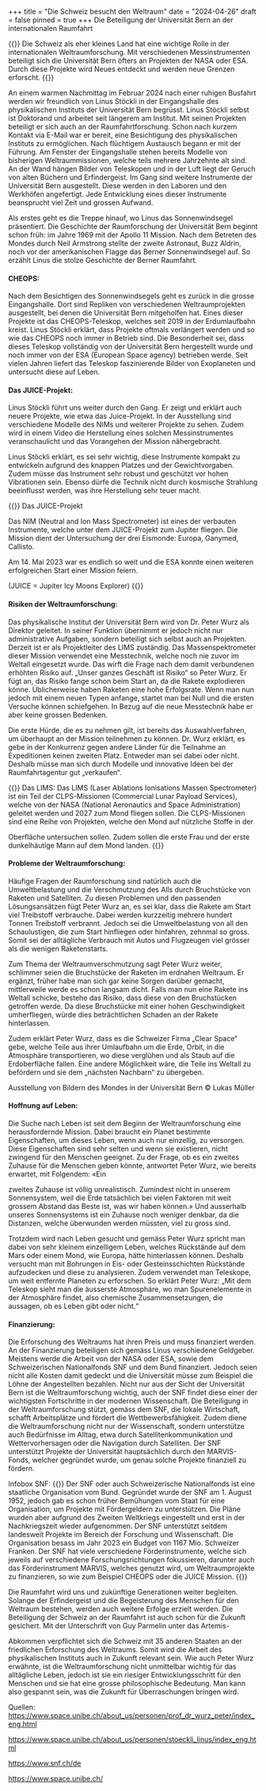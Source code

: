 +++
title = "Die Schweiz besucht den Weltraum"
date = "2024-04-26"
draft = false
pinned = true
+++
Die Beteiligung der Universität Bern an der internationalen Raumfahrt

{{<lead>}}
Die Schweiz als eher kleines Land hat eine wichtige Rolle in der internationalen Weltraumforschung. Mit verschiedenen Messinstrumenten beteiligt sich die Universität Bern öfters an Projekten der NASA oder ESA. Durch diese Projekte wird Neues entdeckt und werden neue Grenzen erforscht.
{{</lead>}}

An einem warmen Nachmittag im Februar 2024 nach einer ruhigen Busfahrt werden wir freundlich von Linus Stöckli in der Eingangshalle des physikalischen Instituts der Universität Bern begrüsst. Linus Stöckli selbst ist Doktorand und arbeitet seit längerem am Institut. Mit seinen Projekten beteiligt er sich auch an der Raumfahrtforschung. Schon nach kurzem Kontakt via E-Mail war er bereit, eine Besichtigung des physikalischen Instituts zu ermöglichen. Nach flüchtigem Austausch begann er mit der Führung. Am Fenster der Eingangshalle stehen bereits Modelle von bisherigen Weltraummissionen, welche teils mehrere Jahrzehnte alt sind. An der Wand hängen Bilder von Teleskopen und in der Luft liegt der Geruch von alten Büchern und Erfindergeist. Im Gang sind weitere Instrumente der Universität Bern ausgestellt. Diese werden in den Laboren und den Werkhöfen angefertigt. Jede Entwicklung eines dieser Instrumente beansprucht viel Zeit und grossen Aufwand.

Als erstes geht es die Treppe hinauf, wo Linus das Sonnenwindsegel präsentiert. Die Geschichte der Raumforschung der Universität Bern beginnt schon früh: im Jahre 1969 mit der Apollo 11 Mission. Nach dem Betreten des Mondes durch Neil Armstrong stellte der zweite Astronaut, Buzz Aldrin, noch vor der amerikanischen Flagge das Berner Sonnenwindsegel auf. So erzählt Linus die stolze Geschichte der Berner Raumfahrt.

#### CHEOPS:

Nach dem Besichtigen des Sonnenwindsegels geht es zurück in die grosse Eingangshalle. Dort sind Repliken von verschiedenen Weltraumprojekten ausgestellt, bei denen die Universität Bern mitgeholfen hat. Eines dieser Projekte ist das CHEOPS-Teleskop, welches seit 2019 in der Erdumlaufbahn kreist. Linus Stöckli erklärt, dass Projekte oftmals verlängert werden und so wie das CHEOPS noch immer in Betrieb sind. Die Besonderheit sei, dass dieses Teleskop vollständig von der Universität Bern hergestellt wurde und noch immer von der ESA (European Space agency) betrieben werde. Seit vielen Jahren liefert das Teleskop faszinierende Bilder von Exoplaneten und untersucht diese auf Leben.

#### Das JUICE-Projekt:

Linus Stöckli führt uns weiter durch den Gang. Er zeigt und erklärt auch neuere Projekte, wie etwa das Juice-Projekt. In der Ausstellung sind verschiedene Modelle des NIMs und weiterer Projekte zu sehen. Zudem wird in einem Video die Herstellung eines solchen Messinstrumentes veranschaulicht und das Vorangehen der Mission nähergebracht.

Linus Stöckli erklärt, es sei sehr wichtig, diese Instrumente kompakt zu entwickeln aufgrund des knappen Platzes und der Gewichtvorgaben. Zudem müsse das Instrument sehr robust und geschützt vor hohen Vibrationen sein. Ebenso dürfe die Technik nicht durch kosmische Strahlung beeinflusst werden, was ihre Herstellung sehr teuer macht.

{{<box>}}
Das JUICE-Projekt

Das NIM (Neutral and Ion Mass Spectrometer) ist eines der verbauten Instrumente, welche unter dem JUICE-Projekt zum Jupiter fliegen. Die Mission dient der Untersuchung der drei Eismonde: Europa, Ganymed, Callisto.

Am 14. Mai 2023 war es endlich so weit und die ESA konnte einen weiteren erfolgreichen Start einer Mission feiern.

(JUICE = Jupiter Icy Moons Explorer)
{{</box>}}

#### Risiken der Weltraumforschung:

Das physikalische Institut der Universität Bern wird von Dr. Peter Wurz als Direktor geleitet. In seiner Funktion übernimmt er jedoch nicht nur administrative Aufgaben, sondern beteiligt sich selbst auch an Projekten. Derzeit ist er als Projektleiter des LIMS zuständig. Das Massenspektrometer dieser Mission verwendet eine Messtechnik, welche noch nie zuvor im Weltall eingesetzt wurde. Das wirft die Frage nach dem damit verbundenen erhöhten Risiko auf. „Unser ganzes Geschäft ist Risiko“ so Peter Wurz. Er fügt an, das Risiko fange schon beim Start an, da die Rakete explodieren könne. Üblicherweise haben Raketen eine hohe Erfolgsrate. Wenn man nun jedoch mit einem neuen Typen anfange, startet man bei Null und die ersten Versuche können schiefgehen. In Bezug auf die neue Messtechnik habe er aber keine grossen Bedenken.

Die erste Hürde, die es zu nehmen gilt, ist bereits das Auswahlverfahren, um überhaupt an der Mission teilnehmen zu können. Dr. Wurz erklärt, es gebe in der Konkurrenz gegen andere Länder für die Teilnahme an Expeditionen keinen zweiten Platz. Entweder man sei dabei oder nicht. Deshalb müsse man sich durch Modelle und innovative Ideen bei der Raumfahrtagentur gut „verkaufen“.

{{<box>}}
Das LIMS:
Das LIMS (Laser Ablations Ionisations Massen Spectrometer) ist ein Teil der CLPS-Missionen (Commercial Lunar Payload Services), welche von der NASA (National Aeronautics and Space Administration) geleitet werden und 2027 zum Mond fliegen sollen. Die CLPS-Missionen sind eine Reihe von Projekten, welche den Mond auf nützliche Stoffe in der

Oberfläche untersuchen sollen. Zudem sollen die erste Frau und der erste dunkelhäutige Mann auf dem Mond landen.
{{</box>}}

#### Probleme der Weltraumforschung:

Häufige Fragen der Raumforschung sind natürlich auch die Umweltbelastung und die Verschmutzung des Alls durch Bruchstücke von Raketen und Satelliten. Zu diesen Problemen und den passenden Lösungsansätzen fügt Peter Wurz an, es sei klar, dass die Rakete am Start viel Treibstoff verbrauche. Dabei werden kurzzeitig mehrere hundert Tonnen Treibstoff verbrannt. Jedoch sei die Umweltbelastung von all den Schaulustigen, die zum Start hinfliegen oder hinfahren, zehnmal so gross. Somit sei der alltägliche Verbrauch mit Autos und Flugzeugen viel grösser als die wenigen Raketenstarts.

Zum Thema der Weltraumverschmutzung sagt Peter Wurz weiter, schlimmer seien die Bruchstücke der Raketen im erdnahen Weltraum. Er ergänzt, früher habe man sich gar keine Sorgen darüber gemacht, mittlerweile werde es schon langsam dicht. Falls man nun eine Rakete ins Weltall schicke, bestehe das Risiko, dass diese von den Bruchstücken getroffen werde. Da diese Bruchstücke mit einer hohen Geschwindigkeit umherfliegen, würde dies beträchtlichen Schaden an der Rakete hinterlassen.

Zudem erklärt Peter Wurz, dass es die Schweizer Firma „Clear Space“ gebe, welche Teile aus ihrer Umlaufbahn um die Erde, Orbit, in die Atmosphäre transportieren, wo diese verglühen und als Staub auf die Erdoberfläche fallen. Eine andere Möglichkeit wäre, die Teile ins Weltall zu befördern und sie dem „nächsten Nachbarn“ zu übergeben.

Ausstellung von Bildern des Mondes in der Universität Bern ©️ Lukas Müller

#### Hoffnung auf Leben:

Die Suche nach Leben ist seit dem Beginn der Weltraumforschung eine herausfordernde Mission. Dabei braucht ein Planet bestimmte Eigenschaften, um dieses Leben, wenn auch nur einzellig, zu versorgen. Diese Eigenschaften sind sehr selten und wenn sie existieren, nicht zwingend für den Menschen geeignet. Zu der Frage, ob es ein zweites Zuhause für die Menschen geben könnte, antwortet Peter Wurz, wie bereits erwartet, mit Folgendem: «Ein

zweites Zuhause ist völlig unrealistisch. Zumindest nicht in unserem Sonnensystem, weil die Erde tatsächlich bei vielen Faktoren mit weit grossem Abstand das Beste ist, was wir haben können.» Und ausserhalb unseres Sonnensystems ist ein Zuhause noch weniger denkbar, da die Distanzen, welche überwunden werden müssten, viel zu gross sind.

Trotzdem wird nach Leben gesucht und gemäss Peter Wurz spricht man dabei von sehr kleinem einzelligem Leben, welches Rückstände auf dem Mars oder einem Mond, wie Europa, hätte hinterlassen können. Deshalb versucht man mit Bohrungen in Eis- oder Gesteinsschichten Rückstände aufzudecken und diese zu analysieren. Zudem verwendet man Teleskope, um weit entfernte Planeten zu erforschen. So erklärt Peter Wurz: „Mit dem Teleskop sieht man die äusserste Atmosphäre, wo man Spurenelemente in der Atmosphäre findet, also chemische Zusammensetzungen, die aussagen, ob es Leben gibt oder nicht.“

#### Finanzierung:

Die Erforschung des Weltraums hat ihren Preis und muss finanziert werden. An der Finanzierung beteiligen sich gemäss Linus verschiedene Geldgeber. Meistens werde die Arbeit von der NASA oder ESA, sowie dem Schweizerischen Nationalfonds SNF und dem Bund finanziert. Jedoch seien nicht alle Kosten damit gedeckt und die Universität müsse zum Beispiel die Löhne der Angestellten bezahlen. Nicht nur aus der Sicht der Universität Bern ist die Weltraumforschung wichtig, auch der SNF findet diese einer der wichtigsten Fortschritte in der modernen Wissenschaft. Die Beteiligung in der Weltraumforschung stützt, gemäss dem SNF, die lokale Wirtschaft, schafft Arbeitsplätze und fördert die Wettbewerbsfähigkeit. Zudem diene die Weltraumforschung nicht nur der Wissenschaft, sondern unterstütze auch Bedürfnisse im Alltag, etwa durch Satellitenkommunikation und Wettervorhersagen oder die Navigation durch Satelliten. Der SNF unterstützt Projekte der Universität hauptsächlich durch den MARVIS-Fonds, welcher gegründet wurde, um genau solche Projekte finanziell zu fördern.

Infobox SNF:
{{<box>}}
Der SNF oder auch Schweizerische Nationalfonds ist eine staatliche Organisation vom Bund. Gegründet wurde der SNF am 1. August 1952, jedoch gab es schon früher Bemühungen vom Staat für eine Organisation, um Projekte mit Fördergeldern zu unterstützen. Die Pläne wurden aber aufgrund des Zweiten Weltkriegs eingestellt und erst in der Nachkriegszeit wieder aufgenommen. Der SNF unterstützt seitdem landesweit Projekte im Bereich der Forschung und Wissenschaft. Die Organisation besass im Jahr 2023 ein Budget von 1167 Mio. Schweizer Franken. Der SNF hat viele verschiedene Förderinstrumente, welche sich jeweils auf verschiedene Forschungsrichtungen fokussieren, darunter auch das Förderinstrument MARVIS, welches genutzt wird, um Weltraumprojekte zu finanzieren, so wie zum Beispiel CHEOPS oder die JUICE Mission.
{{</box>}}

Die Raumfahrt wird uns und zukünftige Generationen weiter begleiten. Solange der Erfindergeist und die Begeisterung des Menschen für den Weltraum bestehen, werden auch weitere Erfolge erzielt werden. Die Beteiligung der Schweiz an der Raumfahrt ist auch schon für die Zukunft gesichert. Mit der Unterschrift von Guy Parmelin unter das Artemis-

Abkommen verpflichtet sich die Schweiz mit 35 anderen Staaten an der friedlichen Erforschung des Weltraums. Somit wird die Arbeit des physikalischen Instituts auch in Zukunft relevant sein. Wie auch Peter Wurz erwähnte, ist die Weltraumforschung nicht unmittelbar wichtig für das alltägliche Leben, jedoch ist sie ein riesiger Entwicklungsschritt für den Menschen und sie hat eine grosse philosophische Bedeutung. Man kann also gespannt sein, was die Zukunft für Überraschungen bringen wird.

Quellen: https://www.space.unibe.ch/about_us/personen/prof_dr_wurz_peter/index_eng.html

https://www.space.unibe.ch/about_us/personen/stoeckli_linus/index_eng.html

https://www.snf.ch/de

https://www.space.unibe.ch/